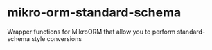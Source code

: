 # mikro-orm-standard-schema
Wrapper functions for MikroORM that allow you to perform standard-schema style conversions
